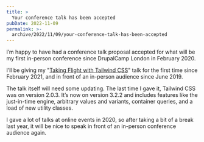 ```yaml
---
title: >
  Your conference talk has been accepted
pubDate: 2022-11-09
permalink: >-
  archive/2022/11/09/your-conference-talk-has-been-accepted
---
```


I’m happy to have had a conference talk proposal accepted for what will be my first in-person conference since DrupalCamp London in February 2020.

I’ll be giving my "[Taking Flight with Tailwind CSS]({{site.url}}/presentations/taking-flight-with-tailwind-css)" talk for the first time since February 2021, and in front of an in-person audience since June 2019.

The talk itself will need some updating. The last time I gave it, Tailwind CSS was on version 2.0.3. It’s now on version 3.2.2 and includes features like the just-in-time engine, arbitrary values and variants, container queries, and a load of new utility classes.

I gave a lot of talks at online events in 2020, so after taking a bit of a break last year, it will be nice to speak in front of an in-person conference audience again.
